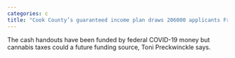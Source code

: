 ```yaml
---
categories: c
title: "Cook County’s guaranteed income plan draws 206000 applicants Friday is the last day to apply before 3250 recipients are selected"
---
```

The cash handouts have been funded by federal COVID-19 money but cannabis taxes could a future funding source, Toni Preckwinckle says.